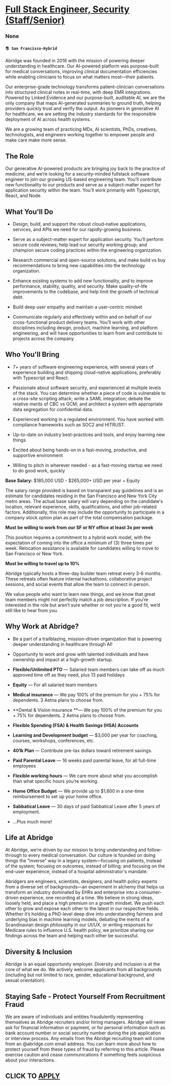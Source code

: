 # [Full Stack Engineer, Security (Staff/Senior)](https://www.remotewlb.com/apply/full-stack-engineer-security-staff-senior)  
### None  
#### `🌎 San Francisco-Hybrid`  

Abridge was founded in 2018 with the mission of powering deeper understanding in healthcare. Our AI-powered platform was purpose-built for medical conversations, improving clinical documentation efficiencies while enabling clinicians to focus on what matters most—their patients.

Our enterprise-grade technology transforms patient-clinician conversations into structured clinical notes in real-time, with deep EMR integrations. Powered by Linked Evidence and our purpose-built, auditable AI, we are the only company that maps AI-generated summaries to ground truth, helping providers quickly trust and verify the output. As pioneers in generative AI for healthcare, we are setting the industry standards for the responsible deployment of AI across health systems.

We are a growing team of practicing MDs, AI scientists, PhDs, creatives, technologists, and engineers working together to empower people and make care make more sense.

##  **The Role**

Our generative AI-powered products are bringing joy back to the practice of medicine, and we’re looking for a security-minded fullstack software engineer to join our growing US-based engineering team. You’ll contribute new functionality to our products and serve as a subject-matter expert for application security within the team. You’ll work primarily with Typescript, React, and Node.

##  **What You'll Do**

  * Design, build, and support the robust cloud-native applications, services, and APIs we need for our rapidly-growing business.

  * Serve as a subject-matter expert for application security. You’ll perform secure code reviews; help lead our security working group; and champion secure coding practices within the engineering organization.

  * Research commercial and open-source solutions, and make build vs buy recommendations to bring new capabilities into the technology organization.

  * Enhance existing systems to add new functionality, and to improve performance, stability, quality, and security. Make quality-of-life improvements to the codebase, and help limit the growth of technical debt.

  * Build deep user empathy and maintain a user-centric mindset

  * Communicate regularly and effectively within and on behalf of our cross-functional product delivery teams. You’ll work with other disciplines including design, product, machine learning, and platform engineering, and will have opportunities to learn from and contribute to projects across the company

##  **Who You'll Bring**

  * 7+ years of software engineering experience, with several years of experience building and shipping cloud-native applications, preferably with Typescript and React.

  * Passionate about software security, and experienced at multiple levels of the stack. You can determine whether a piece of code is vulnerable to a cross-site scripting attack; write a SAML integration; debate the relative merits of CBC vs GCM; and architect a system with appropriate data segregation for confidential data.

  * Experienced working in a regulated environment. You have worked with compliance frameworks such as SOC2 and HITRUST.

  * Up-to-date on industry best-practices and tools, and enjoy learning new things

  * Excited about being hands-on in a fast-moving, productive, and supportive environment

  * Willing to pitch in wherever needed - as a fast-moving startup we need to do good work, quickly

 **Base Salary:** $185,000 USD - $265,000+ USD per year + Equity

The salary range provided is based on transparent pay guidelines and is an estimate for candidates residing in the San Francisco and New York City metro areas. The actual base salary will vary depending on the candidate's location, relevant experience, skills, qualifications, and other job-related factors. Additionally, this role may include the opportunity to participate in a company stock option plan as part of the total compensation package.

 **Must be willing to work from our SF or NY office at least 3x per week**

This position requires a commitment to a hybrid work model, with the expectation of coming into the office a minimum of (3) three times per week. Relocation assistance is available for candidates willing to move to San Francisco or New York.

 **Must be willing to travel up to 10%**

Abridge typically hosts a three-day builder team retreat every 3-6 months. These retreats often feature internal hackathons, collaborative project sessions, and social events that allow the team to connect in person.

We value people who want to learn new things, and we know that great team members might not perfectly match a job description. If you’re interested in the role but aren’t sure whether or not you’re a good fit, we’d still like to hear from you.

##  **Why Work at Abridge?**

  * Be a part of a trailblazing, mission-driven organization that is powering deeper understanding in healthcare through AI!

  * Opportunity to work and grow with talented individuals and have ownership and impact at a high-growth startup.

  *  **Flexible/Unlimited PTO** — Salaried team members can take off as much approved time off as they need, plus 13 paid holidays

  * **Equity** — For all salaried team members

  *  **Medical insurance** — We pay 100% of the premium for you + 75% for dependents. 3 Aetna plans to choose from.

  *  **Dental & Vision insurance **— We pay 100% of the premium for you + 75% for dependents. 2 Aetna plans to choose from.

  *  **Flexible Spending (FSA) & Health Savings (HSA) Accounts**

  *  **Learning and Development budget** — $3,000 per year for coaching, courses, workshops, conferences, etc. 

  * **401k Plan** — Contribute pre-tax dollars toward retirement savings.

  *  **Paid Parental Leave** — 16 weeks paid parental leave, for all full-time employees

  *  **Flexible working hours** — We care more about what you accomplish than what specific hours you’re working.

  *  **Home Office Budget** — We provide up to $1,600 in a one-time reimbursement to set up your home office.

  *  **Sabbatical Leave** — 30 days of paid Sabbatical Leave after 5 years of employment.

  * ...Plus much more!

##  **Life at Abridge**

At Abridge, we’re driven by our mission to bring understanding and follow-through to every medical conversation. Our culture is founded on doing things the “inverse” way in a legacy system—focusing on patients, instead of the system; focusing on outcomes, instead of billing; and focusing on the end-user experience, instead of a hospital administrator's mandate.

Abridgers are engineers, scientists, designers, and health policy experts from a diverse set of backgrounds—an experiment in alchemy that helps us transform an industry dominated by EHRs and enterprise into a consumer-driven experience, one recording at a time. We believe in strong ideas, loosely held, and place a high premium on a growth mindset. We push each other to grow and expose each other to the latest in our respective fields. Whether it’s holding a PhD-level deep dive into understanding fairness and underlying bias in machine learning models, debating the merits of a Scandinavian design philosophy in our UI/UX, or writing responses for Medicare rules to influence U.S. health policy, we prioritize sharing our findings across the team and helping each other be successful.

##  **Diversity & Inclusion**

Abridge is an equal opportunity employer. Diversity and inclusion is at the core of what we do. We actively welcome applicants from all backgrounds (including but not limited to race, gender, educational background, and sexual orientation).

##  **Staying Safe - Protect Yourself From Recruitment Fraud**

We are aware of individuals and entities fraudulently representing themselves as Abridge recruiters and/or hiring managers. Abridge will never ask for financial information or payment, or for personal information such as bank account number or social security number during the job application or interview process. Any emails from the Abridge recruiting team will come from an @abridge.com email address. You can learn more about how to protect yourself from these types of fraud by referring to this article. Please exercise caution and cease communications if something feels suspicious about your interactions.

  
## CLICK TO [APPLY](https://www.remotewlb.com/apply/full-stack-engineer-security-staff-senior)

